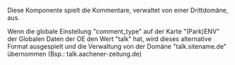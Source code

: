 Diese Komponente spielt die Kommentare, verwaltet von einer Drittdomäne, aus.


Wenn die globale Einstellung "comment_type" auf der Karte "(Park)ENV" der Globalen Daten der OE den Wert "talk" hat, wird dieses alternative Format ausgespielt und die Verwaltung von der Domäne "talk.sitename.de" übernommen (Bsp.: talk.aachener-zeitung.de)


